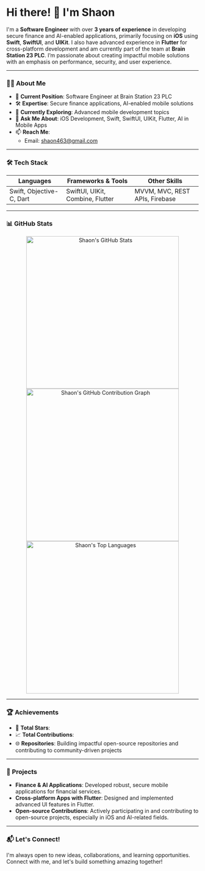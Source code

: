 # Hi there! 👋 I'm Shaon

I'm a **Software Engineer** with over **3 years of experience** in developing secure finance and AI-enabled applications, primarily focusing on **iOS** using **Swift**, **SwiftUI**, and **UIKit**. I also have advanced experience in **Flutter** for cross-platform development and am currently part of the team at **Brain Station 23 PLC**. I’m passionate about creating impactful mobile solutions with an emphasis on performance, security, and user experience.

---

### 👨‍💻 About Me

- 💼 **Current Position**: Software Engineer at Brain Station 23 PLC
- 🛠️ **Expertise**: Secure finance applications, AI-enabled mobile solutions
- 🌱 **Currently Exploring**: Advanced mobile development topics
- 💬 **Ask Me About**: iOS Development, Swift, SwiftUI, UIKit, Flutter, AI in Mobile Apps
- 📫 **Reach Me**:
  - Email: [shaon463@gmail.com](mailto:shaon463@gmail.com)

---

### 🛠 Tech Stack

| **Languages**               | **Frameworks & Tools**                    | **Other Skills**               |
|-----------------------------|-------------------------------------------|--------------------------------|
| Swift, Objective-C, Dart    | SwiftUI, UIKit, Combine, Flutter          | MVVM, MVC, REST APIs, Firebase |

---

### 📊 GitHub Stats

<div align="center">
  <img src="https://github-readme-stats.vercel.app/api?username=shahriarRahmanShaon&show_icons=true&include_all_commits=true&theme=radical" width="400" alt="Shaon's GitHub Stats" />
  <img src="https://github-profile-summary-cards.vercel.app/api/cards/profile-details?username=shahriarRahmanShaon&theme=radical" width="400" alt="Shaon's GitHub Contribution Graph" />
  <img src="https://github-readme-stats.vercel.app/api/top-langs/?username=shahriarRahmanShaon&layout=compact&theme=radical" width="400" alt="Shaon's Top Languages" />
</div>


---

### 🏆 Achievements

- 🌟 **Total Stars**: <!-- Replace with actual count, e.g., 250+ stars on GitHub -->
- 📈 **Total Contributions**: <!-- Replace with actual count, e.g., 1000+ contributions -->
- 🌐 **Repositories**: Building impactful open-source repositories and contributing to community-driven projects

---

### 🚀 Projects

- **Finance & AI Applications**: Developed robust, secure mobile applications for financial services.
- **Cross-platform Apps with Flutter**: Designed and implemented advanced UI features in Flutter.
- **Open-source Contributions**: Actively participating in and contributing to open-source projects, especially in iOS and AI-related fields.

---

### 📬 Let's Connect!

I'm always open to new ideas, collaborations, and learning opportunities. Connect with me, and let's build something amazing together!
